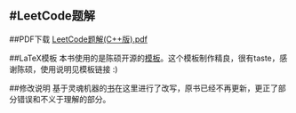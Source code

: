 #LeetCode题解
-----------------
##PDF下载
<a href="https://github.com/DaI253/leetcode/raw/master/C%2B%2B/leetcode-cpp.pdf">LeetCode题解(C++版).pdf</a>

##LaTeX模板
本书使用的是陈硕开源的[模板](https://github.com/chenshuo/typeset)。这个模板制作精良，很有taste，感谢陈硕，使用说明见模板链接 :)

##修改说明
基于灵魂机器的[书](https://github.com/soulmachine/leetcode)在这里进行了改写，原书已经不再更新，更正了部分错误和不义于理解的部分。
